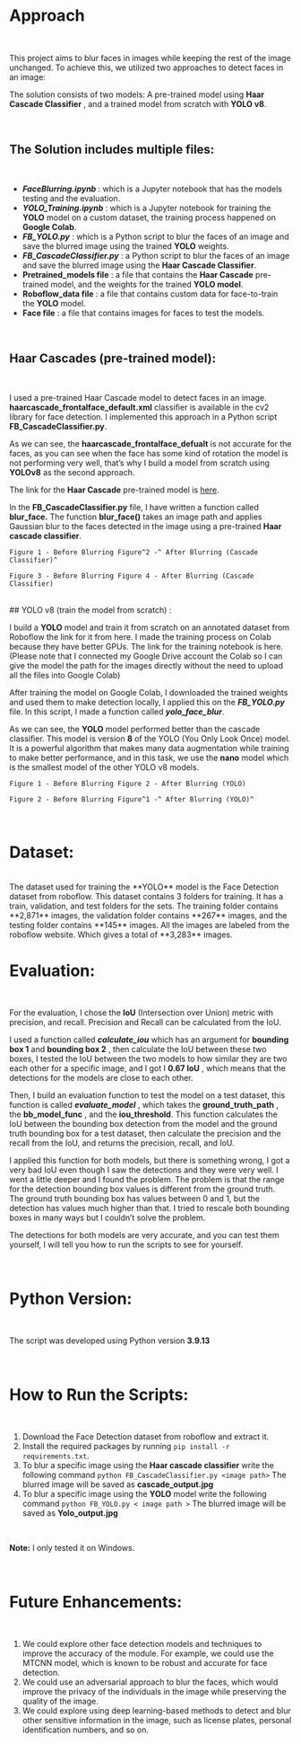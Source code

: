 # Approach

<br>

This project aims to blur faces in images while keeping the rest of the image unchanged. To achieve this,
we utilized two approaches to detect faces in an image:

The solution consists of two models: A pre-trained model using **Haar Cascade Classifier** , and a trained
model from scratch with **YOLO v8**.

<br>

## The Solution includes multiple files:
<br>

- **_FaceBlurring.ipynb_** : which is a Jupyter notebook that has the models testing and the evaluation.
- **_YOLO_Training.ipynb_** : which is a Jupyter notebook for training the **YOLO** model on a custom
    dataset, the training process happened on **Google Colab**.
- **_FB_YOLO.py_** : which is a Python script to blur the faces of an image and save the blurred image
    using the trained **YOLO** weights.
- **_FB_CascadeClassifier.py_** : a Python script to blur the faces of an image and save the blurred
    image using the **Haar Cascade Classifier**.
- **Pretrained_models file** : a file that contains the **Haar Cascade** pre-trained model, and the
    weights for the trained **YOLO model**.
- **Roboflow_data file** : a file that contains custom data for face-to-train the **YOLO** model.
- **Face file** : a file that contains images for faces to test the models.


<br>

## Haar Cascades (pre-trained model):
<br>

I used a pre-trained Haar Cascade model to detect faces in an image.
**haarcascade_frontalface_default.xml** classifier is available in the cv2 library for face detection. I
implemented this approach in a Python script **FB_CascadeClassifier.py**.

As we can see, the **haarcascade_frontalface_defualt** is not accurate for the faces, as you can see when
the face has some kind of rotation the model is not performing very well, that’s why I build a model from
scratch using **YOLOv8** as the second approach.

The link for the **Haar Cascade** pre-trained model is [here](https://github.com/kipr/opencv/blob/master/data/haarcascades/haarcascade_frontalface_default.xml).

In the **FB_CascadeClassifier.py** file, I have written a function called **blur_face.**
The function **blur_face()** takes an image path and applies Gaussian blur to the faces detected in the
image using a pre-trained **Haar cascade classifier**.

```
Figure 1 - Before Blurring Figure^2 -^ After Blurring (Cascade Classifier)^
```
```
Figure 3 - Before Blurring Figure 4 - After Blurring (Cascade Classifier)
```
<br>
## YOLO v8 (train the model from scratch) :

<br>

I build a **YOLO** model and train it from scratch on an annotated dataset from Roboflow the link for it from
here. I made the training process on Colab because they have better GPUs. The link for the training
notebook is here. (Please note that I connected my Google Drive account the Colab so I can give the
model the path for the images directly without the need to upload all the files into Google Colab)

After training the model on Google Colab, I downloaded the trained weights and used them to make
detection locally, I applied this on the **_FB_YOLO.py_** file. In this script, I made a function called
**_yolo_face_blur_**.

As we can see, the **YOLO** model performed better than the cascade classifier. This model is version **8** of
the YOLO (You Only Look Once) model. It is a powerful algorithm that makes many data augmentation
while training to make better performance, and in this task, we use the **nano** model which is the smallest
model of the other YOLO v8 models.

```
Figure 1 - Before Blurring Figure 2 - After Blurring (YOLO)
```
```
Figure 2 - Before Blurring Figure^1 -^ After Blurring (YOLO)^
```
<br>

# Dataset:

<br>
The dataset used for training the **YOLO** model is the Face Detection dataset from roboflow. This dataset
contains 3 folders for training. It has a train, validation, and test folders for the sets. The training folder
contains **2,871** images, the validation folder contains **267** images, and the testing folder contains **145**
images. All the images are labeled from the roboflow website. Which gives a total of **3,283** images.

<br>

# Evaluation:

<br>

For the evaluation, I chose the **IoU** (Intersection over Union) metric with precision, and recall. Precision
and Recall can be calculated from the IoU.

I used a function called **_calculate_iou_** which has an argument for **bounding box 1** and **bounding box 2** ,
then calculate the IoU between these two boxes, I tested the IoU between the two models to how
similar they are two each other for a specific image, and I got I **0.67 IoU** , which means that the
detections for the models are close to each other.

Then, I build an evaluation function to test the model on a test dataset, this function is called
**_evaluate_model_** , which takes the **ground_truth_path** , the **bb_model_func** , and the **iou_threshold**.
This function calculates the IoU between the bounding box detection from the model and the ground
truth bounding box for a test dataset, then calculate the precision and the recall from the IoU, and
returns the precision, recall, and IoU.

I applied this function for both models, but there is something wrong, I got a very bad IoU even though I
saw the detections and they were very well. I went a little deeper and I found the problem. The problem
is that the range for the detection bounding box values is different from the ground truth. The ground
truth bounding box has values between 0 and 1, but the detection has values much higher than that. I
tried to rescale both bounding boxes in many ways but I couldn’t solve the problem.

The detections for both models are very accurate, and you can test them yourself, I will tell you how to
run the scripts to see for yourself.

<br>

# Python Version:

<br>

The script was developed using Python version **3.9.13**

<br>

# How to Run the Scripts:

<br>

1. Download the Face Detection dataset from roboflow and extract it.
2. Install the required packages by running `pip install -r requirements.txt`.
3. To blur a specific image using the **Haar cascade classifier** write the following command
    `python FB_CascadeClassifier.py <image path>`
    The blurred image will be saved as **cascade_output.jpg**
4. To blur a specific image using the **YOLO** model write the following command
    `python FB_YOLO.py < image path >`
    The blurred image will be saved as **Yolo_output.jpg**

<br>

**Note:** I only tested it on Windows.

<br> 

# Future Enhancements:

<br>

1. We could explore other face detection models and techniques to improve the accuracy of the
    module. For example, we could use the MTCNN model, which is known to be robust and
    accurate for face detection.
2. We could use an adversarial approach to blur the faces, which would improve the privacy of the
    individuals in the image while preserving the quality of the image.
3. We could explore using deep learning-based methods to detect and blur other sensitive
    information in the image, such as license plates, personal identification numbers, and so on.


